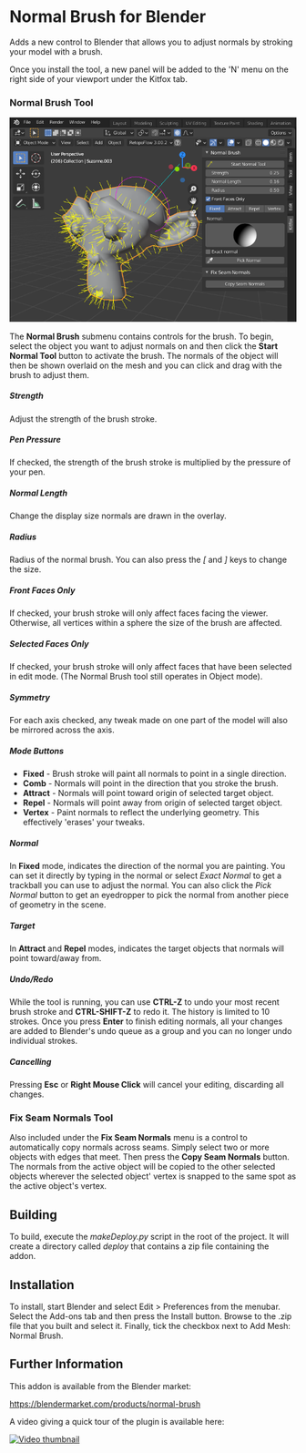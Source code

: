 # Normal Brush for Blender

Adds a new control to Blender that allows you to adjust normals by stroking your model with a brush.

Once you install the tool, a new panel will be added to the 'N' menu on the right side of your viewport under the Kitfox tab.  

### Normal Brush Tool

![The Normal Brush Tool in action](doc/normalBrushInAction.png)

The **Normal Brush** submenu contains controls for the brush.  To begin, select the object you want to adjust normals on and then click the **Start Normal Tool** button to activate the brush.  The normals of the object will then be shown overlaid on the mesh and you can click and drag with the brush to adjust them.

##### Strength
Adjust the strength of the brush stroke.

##### Pen Pressure
If checked, the strength of the brush stroke is multiplied by the pressure of your pen.

##### Normal Length
Change the display size normals are drawn in the overlay.

##### Radius
Radius of the normal brush.  You can also press the *[* and *]* keys to change the size.

##### Front Faces Only
If checked, your brush stroke will only affect faces facing the viewer.  Otherwise, all vertices within a sphere the size of the brush are affected.

##### Selected Faces Only
If checked, your brush stroke will only affect faces that have been selected in edit mode.  (The Normal Brush tool still operates in Object mode).

##### Symmetry
For each axis checked, any tweak made on one part of the model will also be mirrored across the axis.

##### Mode Buttons
- **Fixed** - Brush stroke will paint all normals to point in a single direction.
- **Comb** - Normals will point in the direction that you stroke the brush.
- **Attract** - Normals will point toward origin of selected target object.
- **Repel** - Normals will point away from origin of selected target object.
- **Vertex** - Paint normals to reflect the underlying geometry.  This effectively 'erases' your tweaks.

##### Normal
In **Fixed** mode, indicates the direction of the normal you are painting.  You can set it directly by typing in the normal or select *Exact Normal* to get a trackball you can use to adjust the normal.  You can also click the *Pick Normal* button to get an eyedropper to pick the normal from another piece of geometry in the scene.

##### Target
In **Attract** and **Repel** modes, indicates the target objects that normals will point toward/away from.

##### Undo/Redo
While the tool is running, you can use **CTRL-Z** to undo your most recent brush stroke and **CTRL-SHIFT-Z** to redo it.  The history is limited to 10 strokes.  Once you press **Enter** to finish editing normals, all your changes are added to Blender's undo queue as a group and you can no longer undo individual strokes.

##### Cancelling
Pressing **Esc** or **Right Mouse Click** will cancel your editing, discarding all changes.

### Fix Seam Normals Tool

Also included under the **Fix Seam Normals** menu is a control to automatically copy normals across seams.  Simply select two or more objects with edges that meet.  Then press the **Copy Seam Normals** button.  The normals from the active object will be copied to the other selected objects wherever the selected object' vertex is snapped to the same spot as the active object's vertex.

## Building

To build, execute the *makeDeploy.py* script in the root of the project.  It will create a directory called *deploy* that contains a zip file containing the addon.

## Installation

To install, start Blender and select Edit > Preferences from the menubar.  Select the Add-ons tab and then press the Install button.  Browse to the .zip file that you built and select it.  Finally, tick the checkbox next to Add Mesh: Normal Brush.

## Further Information

This addon is available from the Blender market:

https://blendermarket.com/products/normal-brush

A video giving a quick tour of the plugin is available here:

[![Video thumbnail](https://img.youtube.com/vi/c9lulhKmsvE/0.jpg)](https://www.youtube.com/watch?v=c9lulhKmsvE)
